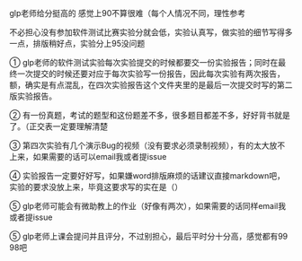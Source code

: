 
glp老师给分挺高的 感觉上90不算很难（每个人情况不同，理性参考

不必担心没有参加软件测试比赛实验分就会低，实验认真写，做实验的细节写得多一点，排版稍好点，实验分上95没问题

① glp老师的软件测试实验每次实验提交的时候都要交一份实验报告；同时在最终一次提交的时候还要对应于每次实验写一份报告，因此每次实验有两次报告，额，确实是有点混乱，在四次实验报告这个文件夹里的是最后一次提交时写的第二版实验报告。

② 有一份真题，考试的题型和这份题差不多，很多题目都差不多，好好背书就是了。（正交表一定要理解清楚

③ 第四次实验有几个演示Bug的视频（没有要求必须录制视频），有的太大放不上来，如果需要的话可以email我或者提issue

④ 实验报告一定要好好写，如果嫌word排版麻烦的话建议直接markdown吧，实验的要求没放上来，毕竟这要求写的实在是（）

⑤ glp老师可能会有微助教上的作业（好像有两次），如果需要的话同样email我或者提issue

⑤ glp老师上课会提问并且评分，不过别担心，最后平时分十分高，感觉都有99 98吧
